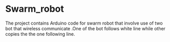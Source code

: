 # Swarm_robot
The project contains Arduino code for swarm robot that involve use of two bot that wireless communicate .One of the bot follows white line while other copies the the one following line.
